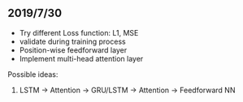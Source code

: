 
## 2019/7/30

- Try different Loss function: L1, MSE
- validate during training process
- Position-wise feedforward layer
- Implement multi-head attention layer

Possible ideas:
1. LSTM -> Attention -> GRU/LSTM -> Attention -> Feedforward NN